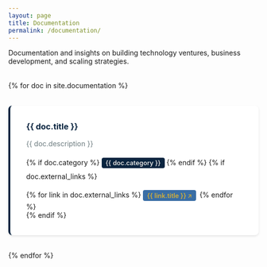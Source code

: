 ```yaml
---
layout: page
title: Documentation
permalink: /documentation/
---
```


Documentation and insights on building technology ventures, business development, and scaling strategies.

<div class="documentation-grid">
  {% for doc in site.documentation %}
  <div class="documentation-card">
    <h3><a href="{{ doc.url }}">{{ doc.title }}</a></h3>
    <p>{{ doc.description }}</p>
    {% if doc.category %}
    <span class="doc-category">{{ doc.category }}</span>
    {% endif %}
    {% if doc.external_links %}
    <div class="doc-links">
      {% for link in doc.external_links %}
      <a href="{{ link.url }}" target="_blank" rel="noopener" class="external-link-small">{{ link.title }}</a>
      {% endfor %}
    </div>
    {% endif %}
  </div>
  {% endfor %}
</div>

<style>
.documentation-grid {
  display: grid;
  grid-template-columns: repeat(auto-fit, minmax(350px, 1fr));
  gap: 2rem;
  margin: 2rem 0;
}

.documentation-card {
  padding: 2rem;
  background: #ffffff;
  border-radius: 8px;
  border-left: 4px solid #0A2540;
  box-shadow: 0 2px 4px rgba(0,0,0,0.1);
  transition: transform 0.2s ease, box-shadow 0.2s ease, border-left-color 0.2s ease;
}

.documentation-card:hover {
  transform: translateY(-2px);
  box-shadow: 0 4px 12px rgba(0,0,0,0.15);
  border-left-color: #D4AF37;
}

.documentation-card h3 {
  margin-top: 0;
  margin-bottom: 0.5rem;
}

.documentation-card h3 a {
  color: #0A2540;
  text-decoration: none;
}

.documentation-card h3 a:hover {
  color: #3A6EA5;
}

.documentation-card p {
  color: #6c7b7f;
  line-height: 1.6;
  margin-bottom: 1rem;
}

.doc-category {
  display: inline-block;
  background: #0A2540;
  color: #FAF7F2;
  padding: 0.2rem 0.5rem;
  border-radius: 4px;
  font-size: 0.8rem;
  font-weight: 500;
  margin-bottom: 0.5rem;
}

.doc-links {
  margin-top: 1rem;
}

.external-link-small {
  display: inline-block;
  background: #3A6EA5;
  color: #D4AF37 !important;
  padding: 0.2rem 0.5rem;
  border-radius: 4px;
  text-decoration: none;
  font-size: 0.8rem;
  margin: 0.2rem 0.2rem 0.2rem 0;
  transition: all 0.2s ease;
  font-weight: 600;
}

.external-link-small:hover {
  background: #0A2540;
  text-decoration: none;
  color: #D4AF37 !important;
  transform: translateY(-1px);
  box-shadow: 0 2px 6px rgba(212, 175, 55, 0.25);
}

.external-link-small:visited {
  color: #D4AF37 !important;
}

.external-link-small:active {
  color: #D4AF37 !important;
}

.external-link-small::after {
  content: " ↗";
  font-size: 0.7rem;
  color: #D4AF37 !important;
}
</style>